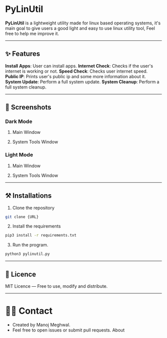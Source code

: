 # PyLinUtil
**PyLinUtil** is a lightweight utility made for linux based operating systems, it's main goal to give users a good light and easy to use linux utility tool, Feel free to help me improve it.

---

## ✨ Features
**Install Apps**: User can install apps.
**Internet Check**: Checks if the user's internet is working or not.
**Speed Check**: Checks user internet speed.
**Public IP**: Prints user's public ip and some more information about it.
**System Update**: Perform a full system update.
**System Cleanup**: Perform a full system cleanup.

---

## 📸 Screenshots

### Dark Mode
1. Main Window



2. System Tools Window



### Light Mode
1. Main Window



2. System Tools Window



---

## ⚒️ Installations
1. Clone the repository
```bash
git clone {URL}
```

2. Install the requirements
```bash
pip3 install -r requirements.txt
```

3. Run the program.
```bash
python3 pylinutil.py
```

---

## 📜 Licence
MIT Licence — Free to use, modify and distribute.

---

# 👨‍💻 Contact
- Created by Manoj Meghwal.
- Feel free to open issues or submit pull requests.
About
